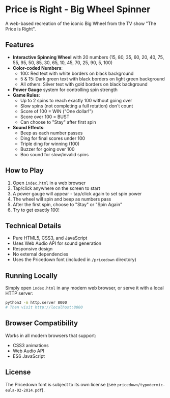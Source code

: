 # Price is Right - Big Wheel Spinner

A web-based recreation of the iconic Big Wheel from the TV show "The Price is Right".

## Features

- **Interactive Spinning Wheel** with 20 numbers (15, 80, 35, 60, 20, 40, 75, 55, 95, 50, 85, 30, 65, 10, 45, 70, 25, 90, 5, 100)
- **Color-coded Numbers**:
  - 100: Red text with white borders on black background
  - 5 & 15: Dark green text with black borders on light green background
  - All others: Silver text with gold borders on black background
- **Power Gauge** system for controlling spin strength
- **Game Rules**:
  - Up to 2 spins to reach exactly 100 without going over
  - Slow spins (not completing a full rotation) don't count
  - Score of 100 = WIN ("One dollar!")
  - Score over 100 = BUST
  - Can choose to "Stay" after first spin
- **Sound Effects**:
  - Beep as each number passes
  - Ding for final scores under 100
  - Triple ding for winning (100)
  - Buzzer for going over 100
  - Boo sound for slow/invalid spins

## How to Play

1. Open `index.html` in a web browser
2. Tap/click anywhere on the screen to start
3. A power gauge will appear - tap/click again to set spin power
4. The wheel will spin and beep as numbers pass
5. After the first spin, choose to "Stay" or "Spin Again"
6. Try to get exactly 100!

## Technical Details

- Pure HTML5, CSS3, and JavaScript
- Uses Web Audio API for sound generation
- Responsive design
- No external dependencies
- Uses the Pricedown font (included in `/pricedown` directory)

## Running Locally

Simply open `index.html` in any modern web browser, or serve it with a local HTTP server:

```bash
python3 -m http.server 8000
# Then visit http://localhost:8000
```

## Browser Compatibility

Works in all modern browsers that support:
- CSS3 animations
- Web Audio API
- ES6 JavaScript

## License

The Pricedown font is subject to its own license (see `pricedown/typodermic-eula-02-2014.pdf`).

